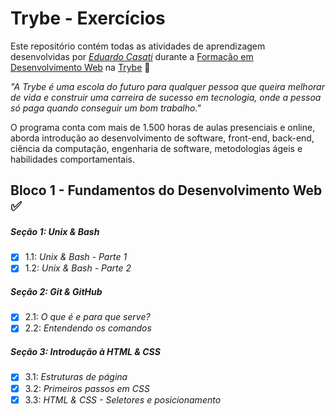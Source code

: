 # Trybe - Exercícios

Este repositório contém todas as atividades de aprendizagem desenvolvidas por _[Eduardo Casati](#)_ durante a [Formação em Desenvolvimento Web](https://www.betrybe.com/formacao-desenvolvimento-web) na [Trybe](https://www.betrybe.com/) :rocket:

_"A Trybe é uma escola do futuro para qualquer pessoa que queira melhorar de vida e construir uma carreira de sucesso em tecnologia, onde a pessoa só paga quando conseguir um bom trabalho."_

O programa conta com mais de 1.500 horas de aulas presenciais e online, aborda introdução ao desenvolvimento de software, front-end, back-end, ciência da computação, engenharia de software, metodologias ágeis e habilidades comportamentais.

## Bloco 1 - Fundamentos do Desenvolvimento Web :white_check_mark:

##### Seção 1: Unix & Bash

- [X] 1.1: _Unix & Bash - Parte 1_
- [X] 1.2: _Unix & Bash - Parte 2_

##### Seção 2: Git & GitHub

- [X] 2.1: _O que é e para que serve?_
- [X] 2.2: _Entendendo os comandos_

##### Seção 3: Introdução à HTML & CSS

- [X] 3.1: _Estruturas de página_
- [X] 3.2: _Primeiros passos em CSS_
- [X] 3.3: _HTML & CSS - Seletores e posicionamento_